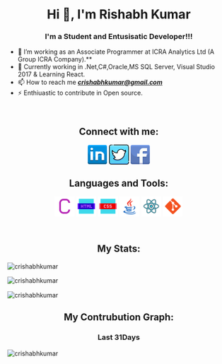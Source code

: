 <h1 align="center">Hi 👋, I'm Rishabh Kumar</h1>
<h3 align="center">I'm a Student and Entusisatic Developer!!!</h3>


- 🌱 I’m working as an Associate Programmer at ICRA Analytics Ltd (A Group ICRA Company).**
- 👯 Currently working in .Net,C#,Oracle,MS SQL Server, Visual Studio 2017 & Learning React.
- 📫 How to reach me _**crishabhkumar@gmail.com**_
- ⚡ Enthiuastic to contribute in Open source.
<br />
<h2 align="center">Connect with me:</h2>
<p align="center">
<a href="https://www.linkedin.com/in/rishabh-kumar-0801a310a/" target="blank"><img align="center" src="https://github.com/crishabhkumar/crishabhkumar/blob/logo/icons8-linkedin-64.png" alt="Rishabh Linkedin" height="45" width="45" /></a>
<a href = "https://twitter.com/rishabh_sawarn" target = "blank"><img align = "center" src="https://github.com/crishabhkumar/crishabhkumar/blob/logo/icons8-twitter-64.png" alt = "Rishabh Twitter" height = "45" width = "45" /></a>
<a href="https://www.facebook.com/rk1102937" target="blank"><img align="center" src="https://github.com/crishabhkumar/crishabhkumar/blob/logo/icons8-facebook-64.png" alt="Rishabh Facebook" height="45" width="45" /></a>

<br />
  
<h2 align="center">Languages and Tools:</h2>
<p align = "center"><a target="blank"><img align="center" src="https://github.com/crishabhkumar/crishabhkumar/blob/main/Language%20Logos/icons8-c-96.png" alt="C" height="45" width="45" /></a>
<a target="blank"><img align="center" src="https://github.com/crishabhkumar/crishabhkumar/blob/main/Language%20Logos/icons8-html-96.png" alt="Html" height="45" width="45" /></a>
<a target="blank"><img align="center" src="https://github.com/crishabhkumar/crishabhkumar/blob/main/Language%20Logos/icons8-css-96.png" alt="Css" height="45" width="45" /></a>
<a target="blank"><img align="center" src="https://github.com/crishabhkumar/crishabhkumar/blob/main/Language%20Logos/icons8-java-96.png" alt="Java" height="45" width="45" /></a>
<a target="blank"><img align="center" src="https://github.com/crishabhkumar/crishabhkumar/blob/main/icons8-react-100.png" alt="React" height="45" width="45" /></a>
<a target="blank"><img align="center" src="https://github.com/crishabhkumar/crishabhkumar/blob/main/Language%20Logos/icons8-git-96.png" alt="Git" height="45" width="45" /></a>
</p>
<br />

<h2 align="center">My Stats:</h2>
<p><img align="center" src="https://github-readme-stats.vercel.app/api/top-langs?username=crishabhkumar&show_icons=true&locale=en&layout=compact&theme=gruvbox" alt="crishabhkumar" /></p>
<p><img align="center" src="https://github-readme-stats.vercel.app/api?username=crishabhkumar&show_icons=true&locale=en&theme=onedark" alt="crishabhkumar" /></p>
<p><img align="center" src="https://github-readme-streak-stats.herokuapp.com/?user=crishabhkumar&theme=dracula" alt="crishabhkumar" /></p>


<h2 align="center">My Contrubution Graph:</h2>
<h3 align="center">Last 31Days</h3>
<p><img align="center" src="https://activity-graph.herokuapp.com/graph?username=crishabhkumar&bg_color=0d0c0d&color=e137d6&line=5daddf&point=99eb1e&area=true&hide_border=true" alt="crishabhkumar" /></p>



